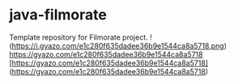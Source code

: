 # java-filmorate
Template repository for Filmorate project.
!(https://i.gyazo.com/e1c280f635dadee36b9e1544ca8a5718.png)
https://gyazo.com/e1c280f635dadee36b9e1544ca8a5718
[https://gyazo.com/e1c280f635dadee36b9e1544ca8a5718]
(https://gyazo.com/e1c280f635dadee36b9e1544ca8a5718)
